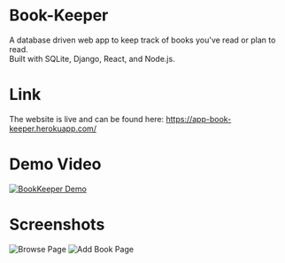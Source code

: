 # Book-Keeper
A database driven web app to keep track of books you've read or plan to read.\
Built with SQLite, Django, React, and Node.js.

# Link
The website is live and can be found here: https://app-book-keeper.herokuapp.com/

# Demo Video
[![BookKeeper Demo](https://user-images.githubusercontent.com/26752458/134608414-485ed782-3ed1-415b-96a7-626b13b86c49.png)](https://youtu.be/AcF7VZfpZuw)

# Screenshots
![Browse Page](https://user-images.githubusercontent.com/26752458/163693923-306e4b18-ef45-4ca3-b420-9de16371a563.png)
![Add Book Page](https://user-images.githubusercontent.com/26752458/163693947-83aade36-0d3f-49ef-ad34-a167fdc7afad.png)

